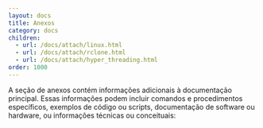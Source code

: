 ```yaml
---
layout: docs
title: Anexos
category: docs
children:
  - url: /docs/attach/linux.html
  - url: /docs/attach/rclone.html
  - url: /docs/attach/hyper_threading.html
order: 1000
---
```


A seção de anexos contém informações adicionais à documentação principal. Essas informações podem incluir comandos e procedimentos específicos, exemplos de código ou scripts, documentação de software ou hardware, ou informações técnicas ou conceituais: